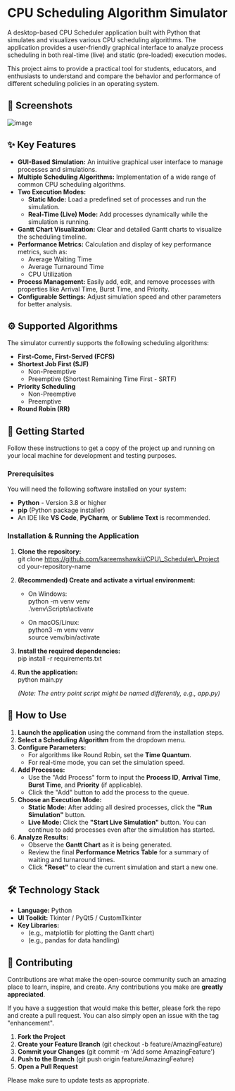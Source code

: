 # **CPU Scheduling Algorithm Simulator**

A desktop-based CPU Scheduler application built with Python that simulates and visualizes various CPU scheduling algorithms. The application provides a user-friendly graphical interface to analyze process scheduling in both real-time (live) and static (pre-loaded) execution modes.

This project aims to provide a practical tool for students, educators, and enthusiasts to understand and compare the behavior and performance of different scheduling policies in an operating system.

## **📸 Screenshots**

![image](https://github.com/user-attachments/assets/d4ed59fc-b87f-4bad-b3e0-4d3c1212ab8c)


## **✨ Key Features**

* **GUI-Based Simulation:** An intuitive graphical user interface to manage processes and simulations.  
* **Multiple Scheduling Algorithms:** Implementation of a wide range of common CPU scheduling algorithms.  
* **Two Execution Modes:**  
  * **Static Mode:** Load a predefined set of processes and run the simulation.  
  * **Real-Time (Live) Mode:** Add processes dynamically while the simulation is running.  
* **Gantt Chart Visualization:** Clear and detailed Gantt charts to visualize the scheduling timeline.  
* **Performance Metrics:** Calculation and display of key performance metrics, such as:  
  * Average Waiting Time  
  * Average Turnaround Time  
  * CPU Utilization  
* **Process Management:** Easily add, edit, and remove processes with properties like Arrival Time, Burst Time, and Priority.  
* **Configurable Settings:** Adjust simulation speed and other parameters for better analysis.

## **⚙️ Supported Algorithms**

The simulator currently supports the following scheduling algorithms:

* **First-Come, First-Served (FCFS)**  
* **Shortest Job First (SJF)**  
  * Non-Preemptive  
  * Preemptive (Shortest Remaining Time First \- SRTF)  
* **Priority Scheduling**  
  * Non-Preemptive  
  * Preemptive  
* **Round Robin (RR)**

## **🚀 Getting Started**

Follow these instructions to get a copy of the project up and running on your local machine for development and testing purposes.

### **Prerequisites**

You will need the following software installed on your system:

* **Python** \- Version 3.8 or higher  
* **pip** (Python package installer)  
* An IDE like **VS Code**, **PyCharm**, or **Sublime Text** is recommended.

### **Installation & Running the Application**

1. **Clone the repository:**  
   git clone https://github.com/kareemshawkii/CPU\_Scheduler\_Project  
   cd your-repository-name

2. **(Recommended) Create and activate a virtual environment:**  
   * On Windows:  
     python \-m venv venv  
     .\\venv\\Scripts\\activate

   * On macOS/Linux:  
     python3 \-m venv venv  
     source venv/bin/activate

3. **Install the required dependencies:**  
   pip install \-r requirements.txt

4. **Run the application:**  
   python main.py

   *(Note: The entry point script might be named differently, e.g., app.py)*

## **📖 How to Use**

1. **Launch the application** using the command from the installation steps.  
2. **Select a Scheduling Algorithm** from the dropdown menu.  
3. **Configure Parameters:**  
   * For algorithms like Round Robin, set the **Time Quantum**.  
   * For real-time mode, you can set the simulation speed.  
4. **Add Processes:**  
   * Use the "Add Process" form to input the **Process ID**, **Arrival Time**, **Burst Time**, and **Priority** (if applicable).  
   * Click the "Add" button to add the process to the queue.  
5. **Choose an Execution Mode:**  
   * **Static Mode:** After adding all desired processes, click the **"Run Simulation"** button.  
   * **Live Mode:** Click the **"Start Live Simulation"** button. You can continue to add processes even after the simulation has started.  
6. **Analyze Results:**  
   * Observe the **Gantt Chart** as it is being generated.  
   * Review the final **Performance Metrics Table** for a summary of waiting and turnaround times.  
   * Click **"Reset"** to clear the current simulation and start a new one.

## **🛠️ Technology Stack**

* **Language:** Python  
* **UI Toolkit:** Tkinter / PyQt5 / CustomTkinter  
* **Key Libraries:**  
  * (e.g., matplotlib for plotting the Gantt chart)  
  * (e.g., pandas for data handling)

## **🤝 Contributing**

Contributions are what make the open-source community such an amazing place to learn, inspire, and create. Any contributions you make are **greatly appreciated**.

If you have a suggestion that would make this better, please fork the repo and create a pull request. You can also simply open an issue with the tag "enhancement".

1. **Fork the Project**  
2. **Create your Feature Branch** (git checkout \-b feature/AmazingFeature)  
3. **Commit your Changes** (git commit \-m 'Add some AmazingFeature')  
4. **Push to the Branch** (git push origin feature/AmazingFeature)  
5. **Open a Pull Request**

Please make sure to update tests as appropriate.

## 
